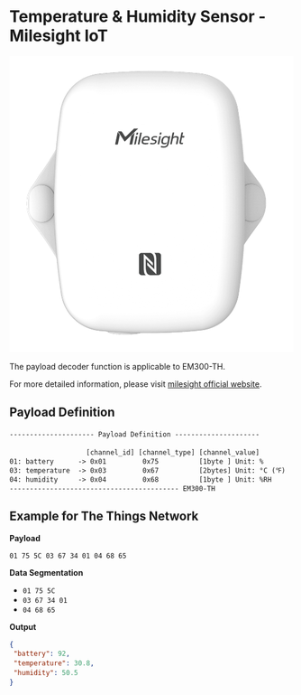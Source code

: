 # Temperature & Humidity Sensor - Milesight IoT
![EM300-TH](EM300-TH.png)

The payload decoder function is applicable to EM300-TH. 

For more detailed information, please visit [milesight official website](https://www.milesight-iot.com).

## Payload Definition

 ```
--------------------- Payload Definition ---------------------

                    [channel_id] [channel_type] [channel_value]
 01: battery      -> 0x01         0x75          [1byte ] Unit: %
 03: temperature  -> 0x03         0x67          [2bytes] Unit: °C (℉)
 04: humidity     -> 0x04         0x68          [1byte ] Unit: %RH
 ------------------------------------------ EM300-TH
 ```

## Example for The Things Network

**Payload**
```
01 75 5C 03 67 34 01 04 68 65
```



**Data Segmentation**

   - `01 75 5C`
   - `03 67 34 01`
   - `04 68 65`



**Output**

 ```json
{
  "battery": 92,
  "temperature": 30.8,
  "humidity": 50.5
}
 ```
